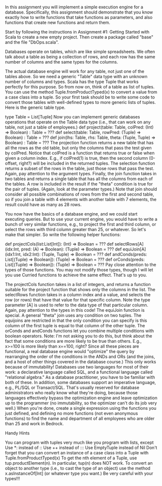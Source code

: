 In this assignment you will implement a simple execution engine for a database. Specifically, this assignment should demonstrate that you know exactly how to write functions that take functions as parameters, and also functions that create new functions and return them.

Start by following the instructions in Assignment #1: Getting Started with Scala to create a new empty project. Then create a package called "base" and the file "DbOps.scala".

Databases operate on tables, which are like simple spreadsheets. We often talk about a table as being a collection of rows, and each row has the same number of columns and the same types for the columns.

The actual database engine will work for any table, not just one of the tables above. So we need a generic "Table" data type with an unknown number of columns and types.  Scala has the type Tuple that works perfectly for this purpose. So from now on, think of a table as list of tuples. You can use the method Tuple.fromProductTyped(x) to convert a value from a case class into a tuple. So your first task should be to write some code to convert those tables with well-defined types to more generic lists of tuples. Here is the generic table type.

type Table = List[Tuple]
Now you can implement generic databases operations that operate on the Table data type (i.e., that can work on any table, not just a table of employees.) 
def project(table: Table, colPred: (Int) => Boolean) : Table = ???
def select(table: Table, rowPred: (Tuple) => Boolean) : Table = ???
def join(lhs: Table, rhs: Table, theta: (Tuple, Tuple) => Boolean) : Table = ???
The projection function returns a new table that has all the rows as the old table, but only the columns that pass the test given by colPred. Notice that colPred is a function that returns true or false when given a column index. E.g., if colPred(1) is true, then the second column (0-offset, right?) will be included in the returned tuples. The selection function returns a subset of the rows in the table, just those rows that pass the test. Again, pay attention to the argument types. Finally, the join function takes in two tables and returns a single table that has all the columns from each of the tables. A row is included in the result if the "theta" condition is true for the pair of tuples. (Again, look at the parameter types.) Note that join should consider all possible combinations of rows from the first and second table, so if you join a table with 4 elements with another table with 7 elements, the result could have as many as 28 rows.

You now have the basics of a database engine, and we could start executing queries. But to use your current engine, you would have to write a bunch of very similar functions, e.g., to project the first and third column, or select the rows with third column greater than 25, or whatever. So let's make that simpler. So write the following helper functions:

def projectCols(list:List[Int]): (Int) => Boolean = ???
def selectRows[A](idx:Int, pred: (A) => Boolean): (Tuple) => Boolean = ???
def equiJoin[A](idx1:Int, idx2:Int): (Tuple, Tuple) => Boolean = ???
def andConds(preds: List[(Tuple) => Boolean]): (Tuple) => Boolean = ???
def orConds(preds: List[(Tuple) => Boolean]): (Tuple) => Boolean = ???
Pay close attention to the types of those functions. You may not modify those types, though I will let you use Curried functions to achieve the same effect. That's up to you.

The projectCols function takes in a list of integers, and returns a function suitable for the project function that shows only the columns in the list.
The selectRows function takes in a column index and a value, and selects the row (or rows) that have that value for that specific column. Note the type parameter [A] is used to refer to the data type of that particular column. Again, pay attention to the types in this code!
The equiJoin function is special. A general "theta" join uses any condition on two tuples. The equijoins are restricted in that the only condition you can specify is this column of the first tuple is equal to that column of the other tuple. 
The orConds and andConds functions let you combine multiple conditions with boolean operators.  Note: I'm not asking you to do this, but think about the fact that some conditions are more likely to be true than others. E.g., x>=100 is more likely than x==100, right? Since all these pieces are functional, a real database engine would "optimize" the query by rearranging the order of the conditions in the ANDs and ORs (and the joins, and a host of other things covered in the database course.) This only works because of immutability! Databases use two languages for most of their work: a declarative language called SQL, and a functional language called "relational algebra." As a database practitioner, you have to be familiar with both of these. In addition, some databases support an imperative language, e.g., PL/SQL or Transact/SQL. That's usually reserved for database administrators who really know what they're doing, because those languages effectively bypass the optimization engine and leave optimization up to the programmer (no immutability, so the optimizer can't do its job very well.)
When you're done, create a single expression using the functions you just defined, and defining no more functions (not even anonymous functions) to find the name and department of all employees who are older than 25 and work in Bedrock.

Handy Hints

You can program with tuples very much like you program with lists, except
Use *: instead of ::
Use ++ instead of :::
Use EmptyTuple instead of Nil
Don't forget that you can convert an instance of a case class into a Tuple with Tuple.fromProductTyped(x)
To get the nth element of a Tuple, use tup.productElement(n). In particular, tup(n) does NOT work.
To convert an object to another type (i.e., to cast the type of an object) use the method x.asInstanceOf[Int] (or whatever type you want.)
Be very careful with your types!!!
